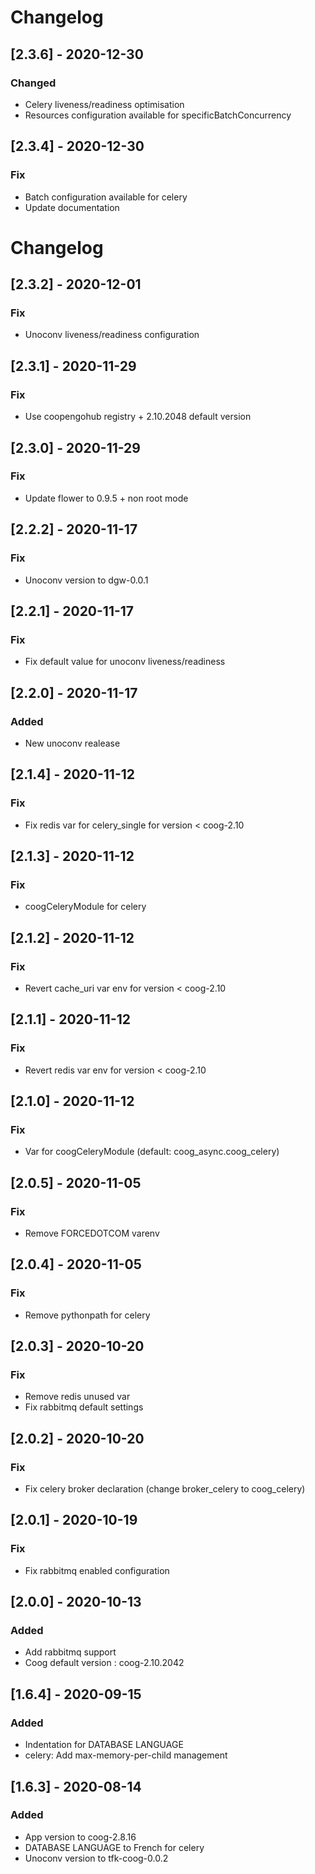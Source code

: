 # Changelog

## [2.3.6] - 2020-12-30

### Changed

-  Celery liveness/readiness optimisation
-  Resources configuration available for specificBatchConcurrency

## [2.3.4] - 2020-12-30

### Fix

-  Batch configuration available for celery
-  Update documentation

# Changelog

## [2.3.2] - 2020-12-01

### Fix

-  Unoconv liveness/readiness configuration

## [2.3.1] - 2020-11-29

### Fix

-  Use coopengohub registry + 2.10.2048 default version

## [2.3.0] - 2020-11-29

### Fix

-  Update flower to 0.9.5 + non root mode

## [2.2.2] - 2020-11-17

### Fix

-  Unoconv version to dgw-0.0.1


## [2.2.1] - 2020-11-17

### Fix

-  Fix default value for unoconv liveness/readiness


## [2.2.0] - 2020-11-17

### Added

-  New unoconv realease

## [2.1.4] - 2020-11-12

### Fix

-  Fix redis var for celery_single for version < coog-2.10

## [2.1.3] - 2020-11-12

### Fix

-  coogCeleryModule for celery

## [2.1.2] - 2020-11-12

### Fix

- Revert cache_uri var env for version < coog-2.10

## [2.1.1] - 2020-11-12

### Fix

- Revert redis var env for version < coog-2.10

## [2.1.0] - 2020-11-12

### Fix

- Var for coogCeleryModule (default: coog_async.coog_celery)

## [2.0.5] - 2020-11-05

### Fix

- Remove FORCEDOTCOM varenv

## [2.0.4] - 2020-11-05

### Fix

- Remove pythonpath for celery

## [2.0.3] - 2020-10-20

### Fix

- Remove redis unused var
- Fix rabbitmq default settings

## [2.0.2] - 2020-10-20

### Fix

- Fix celery broker declaration (change broker_celery to coog_celery)

## [2.0.1] - 2020-10-19

### Fix

- Fix rabbitmq enabled configuration

## [2.0.0] - 2020-10-13

### Added

- Add rabbitmq support
- Coog default version : coog-2.10.2042

## [1.6.4] - 2020-09-15

### Added

- Indentation for DATABASE LANGUAGE
- celery: Add max-memory-per-child management

## [1.6.3] - 2020-08-14

### Added

- App version to coog-2.8.16
- DATABASE LANGUAGE to French for celery
- Unoconv version to tfk-coog-0.0.2
